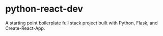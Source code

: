 # python-react-dev
A starting point boilerplate full stack project built with Python, Flask, and Create-React-App.
